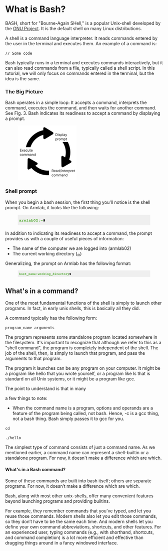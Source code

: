 # What is Bash?

BASH, short for "Bourne-Again SHell," is a popular Unix-shell developed by the [GNU Project](https://en.wikipedia.org/wiki/GNU\_Project). It is the default shell on many Linux distributions.&#x20;

A shell is a command language interpreter. It reads commands entered by the user in the terminal and executes them. An example of a command is:

```
// Some code
```



Bash typically runs in a terminal and executes commands interactively, but it can also read commands from a file, typically called a shell script. In this tutorial, we will only focus on commands entered in the terminal, but the idea is the same.



### The Big Picture

Bash operates in a simple loop: It accepts a command, interprets the command, executes the command, and then waits for another command. See Fig. 3. Bash indicates its readiness to accept a command by displaying a prompt.&#x20;

<figure><img src="../../.gitbook/assets/Group 12 (2).png" alt="" width="188"><figcaption></figcaption></figure>

### Shell prompt

When you begin a bash session, the first thing you'll notice is the shell prompt. On Armlab, it looks like the following:

<figure><img src="../../.gitbook/assets/Screenshot 2023-04-25 at 3.08.46 PM.png" alt=""><figcaption></figcaption></figure>

In addition to indicating its readiness to accept a command, the prompt provides us with a couple of useful pieces of information:

* The name of the computer we are logged into (armlab02)
* The current working directory ([\~](useful-command-line-features.md#tilde-expansion))&#x20;

Generalizing, the prompt on Armlab has the following format:&#x20;

<figure><img src="../../.gitbook/assets/Screenshot 2023-05-24 at 9.53.35 PM.png" alt=""><figcaption></figcaption></figure>

## What's in a command?

One of the most fundamental functions of the shell is simply to launch other programs. In fact, in early unix shells, this is basically all they did.&#x20;

A command typically has the following form:

```
program_name arguments
```

The program represents some standalone program located somewhere in the filesystem. It's important to recognize that although we refer to this as a "shell command", the program is completely independent of the shell. The job of the shell, then, is simply to launch that program, and pass the arguments to that program.&#x20;

The program it launches can be any program on your computer. It might be a program like hello that you wrote yourself, or a program like ls that is standard on all Unix systems, or it might be a program like gcc.&#x20;

The point to understand is that in many&#x20;



a few things to note:&#x20;

* When the command name is a program, options and operands are a feature of the program being called,  not bash. Hence, -c is a gcc thing, not a bash thing. Bash simply passes it to gcc for you.&#x20;

```
cd
```



```
./hello
```







The simplest type of command consists of just a command name. As we mentioned earlier, a command name can represent a shell-builtin or a standalone program. For now, it doesn't make a difference which are which.&#x20;



#### What's in a Bash command?

Some of these commands are built into bash itself; others are separate programs. For now, it doesn’t make a difference which are which.

Bash, along with most other unix-shells, offer many convenient features beyond launching programs and providing builtins.&#x20;

&#x20;For example, they remember commands that you’ve typed, and let you reuse those commands. Modern shells also let you edit those commands, so they don’t have to be the same each time. And modern shells let you define your own command abbreviations, shortcuts, and other features. For an experienced user, typing commands (e.g., with shorthand, shortcuts, and command completion) is a lot more efficient and effective than dragging things around in a fancy windowed interface.
